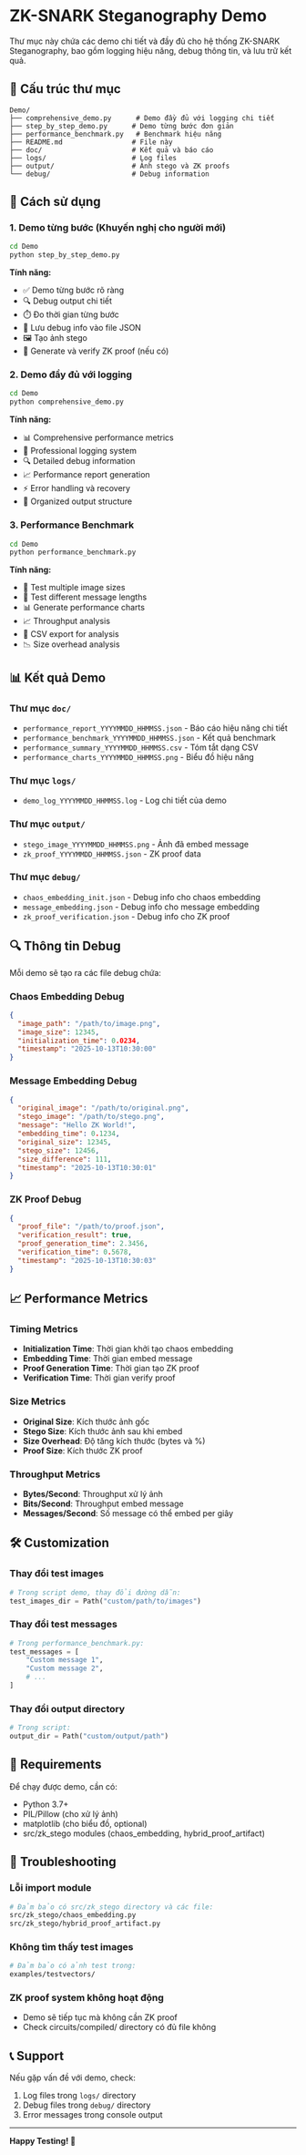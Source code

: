 # ZK-SNARK Steganography Demo

Thư mục này chứa các demo chi tiết và đầy đủ cho hệ thống ZK-SNARK Steganography, bao gồm logging hiệu năng, debug thông tin, và lưu trữ kết quả.

## 📁 Cấu trúc thư mục

```
Demo/
├── comprehensive_demo.py      # Demo đầy đủ với logging chi tiết
├── step_by_step_demo.py      # Demo từng bước đơn giản
├── performance_benchmark.py   # Benchmark hiệu năng
├── README.md                 # File này
├── doc/                      # Kết quả và báo cáo
├── logs/                     # Log files
├── output/                   # Ảnh stego và ZK proofs
└── debug/                    # Debug information
```

## 🚀 Cách sử dụng

### 1. Demo từng bước (Khuyến nghị cho người mới)

```bash
cd Demo
python step_by_step_demo.py
```

**Tính năng:**
- ✅ Demo từng bước rõ ràng
- 🔍 Debug output chi tiết
- ⏱️ Đo thời gian từng bước
- 📝 Lưu debug info vào file JSON
- 🖼️ Tạo ảnh stego
- 🔐 Generate và verify ZK proof (nếu có)

### 2. Demo đầy đủ với logging

```bash
cd Demo
python comprehensive_demo.py
```

**Tính năng:**
- 📊 Comprehensive performance metrics
- 📝 Professional logging system
- 🔍 Detailed debug information
- 📈 Performance report generation
- ⚡ Error handling và recovery
- 📁 Organized output structure

### 3. Performance Benchmark

```bash
cd Demo
python performance_benchmark.py
```

**Tính năng:**
- 🔬 Test multiple image sizes
- 📏 Test different message lengths  
- 📊 Generate performance charts
- 📈 Throughput analysis
- 💾 CSV export for analysis
- 📉 Size overhead analysis

## 📊 Kết quả Demo

### Thư mục `doc/`
- `performance_report_YYYYMMDD_HHMMSS.json` - Báo cáo hiệu năng chi tiết
- `performance_benchmark_YYYYMMDD_HHMMSS.json` - Kết quả benchmark
- `performance_summary_YYYYMMDD_HHMMSS.csv` - Tóm tắt dạng CSV
- `performance_charts_YYYYMMDD_HHMMSS.png` - Biểu đồ hiệu năng

### Thư mục `logs/`
- `demo_log_YYYYMMDD_HHMMSS.log` - Log chi tiết của demo

### Thư mục `output/`
- `stego_image_YYYYMMDD_HHMMSS.png` - Ảnh đã embed message
- `zk_proof_YYYYMMDD_HHMMSS.json` - ZK proof data

### Thư mục `debug/`
- `chaos_embedding_init.json` - Debug info cho chaos embedding
- `message_embedding.json` - Debug info cho message embedding
- `zk_proof_verification.json` - Debug info cho ZK proof

## 🔍 Thông tin Debug

Mỗi demo sẽ tạo ra các file debug chứa:

### Chaos Embedding Debug
```json
{
  "image_path": "/path/to/image.png",
  "image_size": 12345,
  "initialization_time": 0.0234,
  "timestamp": "2025-10-13T10:30:00"
}
```

### Message Embedding Debug
```json
{
  "original_image": "/path/to/original.png",
  "stego_image": "/path/to/stego.png", 
  "message": "Hello ZK World!",
  "embedding_time": 0.1234,
  "original_size": 12345,
  "stego_size": 12456,
  "size_difference": 111,
  "timestamp": "2025-10-13T10:30:01"
}
```

### ZK Proof Debug
```json
{
  "proof_file": "/path/to/proof.json",
  "verification_result": true,
  "proof_generation_time": 2.3456,
  "verification_time": 0.5678,
  "timestamp": "2025-10-13T10:30:03"
}
```

## 📈 Performance Metrics

### Timing Metrics
- **Initialization Time**: Thời gian khởi tạo chaos embedding
- **Embedding Time**: Thời gian embed message
- **Proof Generation Time**: Thời gian tạo ZK proof
- **Verification Time**: Thời gian verify proof

### Size Metrics
- **Original Size**: Kích thước ảnh gốc
- **Stego Size**: Kích thước ảnh sau khi embed
- **Size Overhead**: Độ tăng kích thước (bytes và %)
- **Proof Size**: Kích thước ZK proof

### Throughput Metrics
- **Bytes/Second**: Throughput xử lý ảnh
- **Bits/Second**: Throughput embed message
- **Messages/Second**: Số message có thể embed per giây

## 🛠️ Customization

### Thay đổi test images
```python
# Trong script demo, thay đổi đường dẫn:
test_images_dir = Path("custom/path/to/images")
```

### Thay đổi test messages
```python
# Trong performance_benchmark.py:
test_messages = [
    "Custom message 1",
    "Custom message 2", 
    # ...
]
```

### Thay đổi output directory
```python
# Trong script:
output_dir = Path("custom/output/path")
```

## 🔧 Requirements

Để chạy được demo, cần có:
- Python 3.7+
- PIL/Pillow (cho xử lý ảnh)
- matplotlib (cho biểu đồ, optional)
- src/zk_stego modules (chaos_embedding, hybrid_proof_artifact)

## 📝 Troubleshooting

### Lỗi import module
```bash
# Đảm bảo có src/zk_stego directory và các file:
src/zk_stego/chaos_embedding.py
src/zk_stego/hybrid_proof_artifact.py
```

### Không tìm thấy test images
```bash
# Đảm bảo có ảnh test trong:
examples/testvectors/
```

### ZK proof system không hoạt động
- Demo sẽ tiếp tục mà không cần ZK proof
- Check circuits/compiled/ directory có đủ file không

## 📞 Support

Nếu gặp vấn đề với demo, check:
1. Log files trong `logs/` directory
2. Debug files trong `debug/` directory  
3. Error messages trong console output

---

**Happy Testing! 🎉**